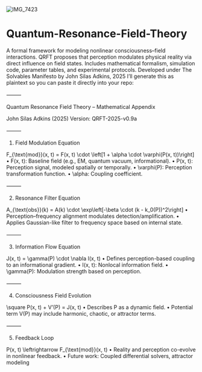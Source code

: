 ![IMG_7423](https://github.com/user-attachments/assets/b63505dc-c5d6-4516-95d7-043abcfb1490)
# Quantum-Resonance-Field-Theory
A formal framework for modeling nonlinear consciousness–field interactions. QRFT proposes that perception modulates physical reality via direct influence on field states. Includes mathematical formalism, simulation code, parameter tables, and experimental protocols. Developed under The Solvables Manifesto by John Silas Adkins, 2025
I’ll generate this as plaintext so you can paste it directly into your repo:

⸻

Quantum Resonance Field Theory – Mathematical Appendix



John Silas Adkins (2025)
Version: QRFT-2025-v0.9a

⸻

1. Field Modulation Equation

F_{\text{mod}}(x, t) = F(x, t) \cdot \left[1 + \alpha \cdot \varphi(P(x, t))\right]
	•	F(x, t): Baseline field (e.g., EM, quantum vacuum, informational).
	•	P(x, t): Perception signal, modeled spatially or temporally.
	•	\varphi(P): Perception transformation function.
	•	\alpha: Coupling coefficient.

⸻

2. Resonance Filter Equation

A_{\text{obs}}(k) = A(k) \cdot \exp\left[-\beta \cdot (k - k_0(P))^2\right]
	•	Perception–frequency alignment modulates detection/amplification.
	•	Applies Gaussian-like filter to frequency space based on internal state.

⸻

3. Information Flow Equation

J(x, t) = \gamma(P) \cdot \nabla I(x, t)
	•	Defines perception-based coupling to an informational gradient.
	•	I(x, t): Nonlocal information field.
	•	\gamma(P): Modulation strength based on perception.

⸻

4. Consciousness Field Evolution

\square P(x, t) + V’(P) = J(x, t)
	•	Describes P as a dynamic field.
	•	Potential term V(P) may include harmonic, chaotic, or attractor terms.

⸻

5. Feedback Loop

P(x, t) \leftrightarrow F_{\text{mod}}(x, t)
	•	Reality and perception co-evolve in nonlinear feedback.
	•	Future work: Coupled differential solvers, attractor modeling
